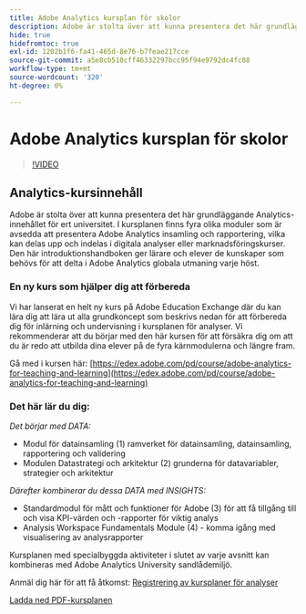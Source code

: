 ```yaml
---
title: Adobe Analytics kursplan för skolor
description: Adobe är stolta över att kunna presentera det här grundläggande Analytics-innehållet för ert universitet. I kursplanen finns fyra olika moduler som är avsedda att presentera Adobe Analytics insamling och rapportering, vilka kan delas upp och indelas i digitala analyser eller marknadsföringskurser. Den här introduktionshandboken ger lärare och elever de kunskaper som behövs för att delta i Adobe Analytics globala utmaning varje höst.
hide: true
hidefromtoc: true
exl-id: 1202b1f6-fa41-465d-8e76-b7feae217cce
source-git-commit: a5e8cb510cff46332297bcc95f94e9792dc4fc88
workflow-type: tm+mt
source-wordcount: '320'
ht-degree: 0%

---
```


# Adobe Analytics kursplan för skolor

>[!VIDEO](https://video.tv.adobe.com/v/334350/?quality=12&learn=on)

## Analytics-kursinnehåll

Adobe är stolta över att kunna presentera det här grundläggande Analytics-innehållet för ert universitet. I kursplanen finns fyra olika moduler som är avsedda att presentera Adobe Analytics insamling och rapportering, vilka kan delas upp och indelas i digitala analyser eller marknadsföringskurser. Den här introduktionshandboken ger lärare och elever de kunskaper som behövs för att delta i Adobe Analytics globala utmaning varje höst.

### En ny kurs som hjälper dig att förbereda

Vi har lanserat en helt ny kurs på Adobe Education Exchange där du kan lära dig att lära ut alla grundkoncept som beskrivs nedan för att förbereda dig för inlärning och undervisning i kursplanen för analyser. Vi rekommenderar att du börjar med den här kursen för att försäkra dig om att du är redo att utbilda dina elever på de fyra kärnmodulerna och längre fram.

Gå med i kursen här: [https://edex.adobe.com/pd/course/adobe-analytics-for-teaching-and-learning](https://edex.adobe.com/pd/course/adobe-analytics-for-teaching-and-learning)

### Det här lär du dig:

*Det börjar med DATA:*

* Modul för datainsamling (1) ramverket för datainsamling, datainsamling, rapportering och validering
* Modulen Datastrategi och arkitektur (2) grunderna för datavariabler, strategier och arkitektur

*Därefter kombinerar du dessa DATA med INSIGHTS:*

* Standardmodul för mått och funktioner för Adobe (3) för att få tillgång till och visa KPI-värden och -rapporter för viktig analys
* Analysis Workspace Fundamentals Module (4) - komma igång med visualisering av analysrapporter

Kursplanen med specialbyggda aktiviteter i slutet av varje avsnitt kan kombineras med Adobe Analytics University sandlådemiljö.

Anmäl dig här för att få åtkomst: [Registrering av kursplaner för analyser](https://experienceleague.adobe.com/landing/analytics-university/)

[Ladda ned PDF-kursplanen](assets/Adobe-Analytics-Curriculum_2021.pdf)
